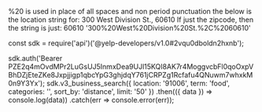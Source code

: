<!-- THIS FETCH RECEIVES THE DATA IN sampleData.md AS A RESPONSE

https://docs.developer.yelp.com/reference/v3_business_search -->

%20 is used in place of all spaces and non period punctuation
the below is the location string for: 300 West Division St., 60610
If just the zipcode, then the string is just: 60610
'300%20West%20Division%20St.%2C%2060610' 

const sdk = require('api')('@yelp-developers/v1.0#2vqu0dboldn2hxnb');

sdk.auth('Bearer PZE2q4mOvdMPr2LuGsUJ5InmxDea9UJl15KQI8AK7r4MoggvcbFl0qoOxpVBhDZjEteZKe8Jxpjjigp1qbcYpG3ghjdqY761jCRPZg1Rcfafu4QNuwm7whxkM0n9Y3Yx');
sdk.v3_business_search({
  location: '91006',
  term: 'food',
  categories: '',
  sort_by: 'distance',
  limit: '50'
})
  .then(({ data }) => console.log(data))
  .catch(err => console.error(err));